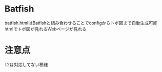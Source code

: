 # Batfish
batfish.htmlはBatfishと組み合わせることでconfigからトポ図まで自動生成可能
htmlでトポ図が見れるWebページが見れる

# 注意点
L2は対応してない模様

